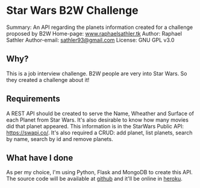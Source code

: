 # Star Wars B2W Challenge

Summary: An API regarding the planets information created for a challenge proposed by B2W
Home-page: www.raphaelsathler.tk
Author: Raphael Sathler
Author-email: sathler93@gmail.com
License: GNU GPL v3.0

## Why?
This is a job interview challenge. B2W people are very into Star Wars. So they created a challenge about it!
## Requirements
A REST API should be created to serve the Name, Wheather and Surface of each Planet from Star Wars.
It's also desirable to know how many movies did that planet appeared.
This information is in the StarWars Public API: https://swapi.co/.
It's also required a CRUD: add planet, list planets, search by name, search by id and remove planets.
## What have I done
As per my choice, I'm using Python, Flask and MongoDB to create this API.
The source code will be available at [github](https://github.com/phasath/b2w-starwars-challenge) and
it'll be online in [heroku](https://b2w-starwars-challenge.herokuapp.com/).